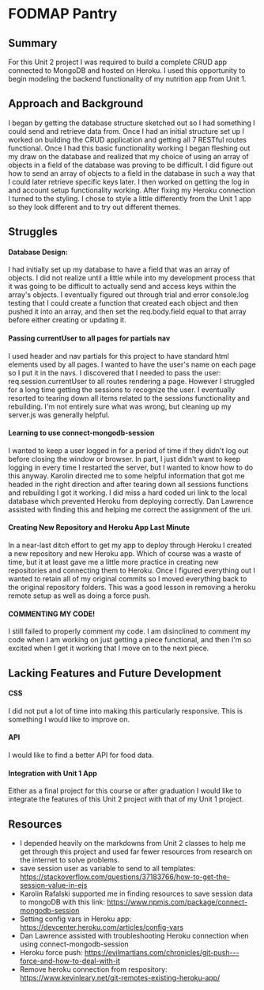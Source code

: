 # FODMAP Pantry

## Summary
For this Unit 2 project I was required to build a complete CRUD app connected to MongoDB and hosted on Heroku. I used this opportunity to begin modeling the backend functionality of my nutrition app from Unit 1.

## Approach and Background
I began by getting the database structure sketched out so I had something I could send and retrieve data from. Once I had an initial structure set up I worked on building the CRUD application and getting all 7 RESTful routes functional. Once I had this basic functionality working I began fleshing out my draw on the database and realized that my choice of using an array of objects in a field of the database was proving to be difficult. I did figure out how to send an array of objects to a field in the database in such a way that I could later retrieve specific keys later. I then worked on getting the log in and account setup functionality working. After fixing my Heroku connection I turned to the styling. I chose to style a little differently from the Unit 1 app so they look different and to try out different themes.

## Struggles
#### Database Design:
I had initially set up my database to have a field that was an array of objects. I did not realize until a little while into my development process that it was going to be difficult to actually send and access keys within the array's objects. I eventually figured out through trial and error console.log testing that I could create a function that created each object and then pushed it into an array, and then set the req.body.field equal to that array before either creating or updating it.

#### Passing currentUser to all pages for partials nav
I used header and nav partials for this project to have standard html elements used by all pages. I wanted to have the user's name on each page so I put it in the navs. I discovered that I needed to pass the user: req.session.currentUser to all routes rendering a page. However I struggled for a long time getting the sessions to recognize the user. I eventually resorted to tearing down all items related to the sessions functionality and rebuilding. I'm not entirely sure what was wrong, but cleaning up my server.js was generally helpful.

#### Learning to use connect-mongodb-session
I wanted to keep a user logged in for a period of time if they didn't log out before closing the window or browser. In part, I just didn't want to keep logging in every time I restarted the server, but I wanted to know how to do this anyway. Karolin directed me to some helpful information that got me headed in the right direction and after tearing down all sessions functions and rebuilding I got it working. I did miss a hard coded uri link to the local database which prevented Heroku from deploying correctly. Dan Lawrence assisted with finding this and helping me correct the assignment of the uri.

#### Creating New Repository and Heroku App Last Minute
In a near-last ditch effort to get my app to deploy through Heroku I created a new repository and new Heroku app. Which of course was a waste of time, but it at least gave me a little more practice in creating new repositories and connecting them to Heroku. Once I figured everything out I wanted to retain all of my original commits so I moved everything back to the original repository folders. This was a good lesson in removing a heroku remote setup as well as doing a force push.

#### COMMENTING MY CODE!
I still failed to properly comment my code. I am disinclined to comment my code when I am working on just getting a piece functional, and then I'm so excited when I get it working that I move on to the next piece.

## Lacking Features and Future Development
#### CSS
I did not put a lot of time into making this particularly responsive. This is something I would like to improve on.

#### API
I would like to find a better API for food data.

#### Integration with Unit 1 App
Either as a final project for this course or after graduation I would like to integrate the features of this Unit 2 project with that of my Unit 1 project. 

## Resources
- I depended heavily on the markdowns from Unit 2 classes to help me get through this project and used far fewer resources from research on the internet to solve problems.
- save session user as variable to send to all templates: https://stackoverflow.com/questions/37183766/how-to-get-the-session-value-in-ejs
- Karolin Rafalski supported me in finding resources to save session data to mongoDB with this link: https://www.npmjs.com/package/connect-mongodb-session
- Setting config vars in Heroku app: https://devcenter.heroku.com/articles/config-vars
- Dan Lawrence assisted with troubleshooting Heroku connection when using connect-mongodb-session
- Heroku force push: https://evilmartians.com/chronicles/git-push---force-and-how-to-deal-with-it
- Remove heroku connection from respository: https://www.kevinleary.net/git-remotes-existing-heroku-app/
